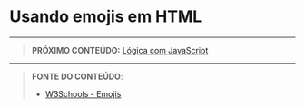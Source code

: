 # Usando emojis em HTML





***

> **PRÓXIMO CONTEÚDO:** [Lógica com JavaScript](/conteudo/09-logica)

***


> **FONTE DO CONTEÚDO**:
>
> - [W3Schools - Emojis](https://www.w3schools.com/html/html_lists_other.asp)